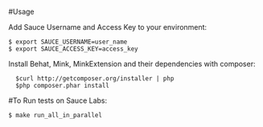 #Usage

Add Sauce Username and Access Key to your environment:
```
$ export SAUCE_USERNAME=user_name
$ export SAUCE_ACCESS_KEY=access_key
```

Install Behat, Mink, MinkExtension and their dependencies with composer:

      $curl http://getcomposer.org/installer | php
      $php composer.phar install

#To Run tests on Sauce Labs: 
```
$ make run_all_in_parallel
```

























